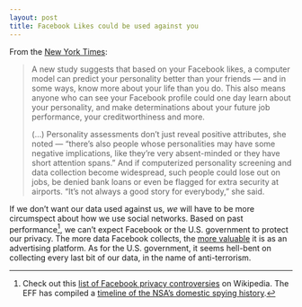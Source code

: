 ```yaml
---
layout: post
title: Facebook Likes could be used against you
---
```


From the [New York Times](http://op-talk.blogs.nytimes.com/2015/01/20/how-your-facebook-likes-could-cost-you-a-job/):

> A new study suggests that based on your Facebook likes, a computer model can predict your personality better than your friends — and in some ways, know more about your life than you do. This also means anyone who can see your Facebook profile could one day learn about your personality, and make determinations about your future job performance, your creditworthiness and more.
> 
> (...) Personality assessments don’t just reveal positive attributes, she noted — “there’s also people whose personalities may have some negative implications, like they’re very absent-minded or they have short attention spans.” And if computerized personality screening and data collection become widespread, such people could lose out on jobs, be denied bank loans or even be flagged for extra security at airports. “It’s not always a good story for everybody,” she said.

If we don’t want our data used against us, *we* will have to be more circumspect about how we use social networks. Based on past performance[^past], we can’t expect Facebook or the U.S. government to protect our privacy. The more data Facebook collects, the [more valuable](http://lifehacker.com/5994380/how-facebook-uses-your-data-to-target-ads-even-offline) it is as an advertising platform. As for the U.S. government, it seems hell-bent on collecting every last bit of our data, in the name of anti-terrorism.

[^past]: Check out this [list of Facebook privacy controversies](http://en.wikipedia.org/wiki/Criticism_of_Facebook#Privacy_concerns) on Wikipedia. The EFF has compiled a [timeline of the NSA’s domestic spying history](https://www.eff.org/nsa-spying/timeline).